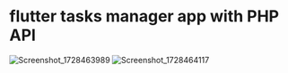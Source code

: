 # flutter tasks manager app with PHP API
![Screenshot_1728463989](https://github.com/user-attachments/assets/394b11c4-b921-4cdc-8aaf-e2e7e1e90450)
![Screenshot_1728464117](https://github.com/user-attachments/assets/9cf93e8f-b2d8-4ddb-a182-0c3f99721ca8)
